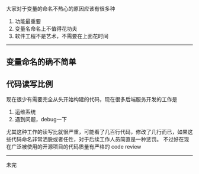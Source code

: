 大家对于变量的命名不热心的原因应该有很多种
1. 功能最重要
2. 变量名命名上不值得花功夫
3. 软件工程不是艺术，不需要在上面花时间

---

## 变量命名的确不简单


## 代码读写比例

现在很少有需要完全从头开始构建的代码，现在很多后端服务开发的工作是
1. 运维系统
2. 遇到问题，debug一下

尤其这种工作的读写比就很严重，可能看了几百行代码，修改了几行而已，如果这些代码命名非常洒脱或者任性，对于后续工作人员简直是一种惩罚。
不过好在现在广泛被使用的开源项目的代码质量有严格的 code review


----

未完
